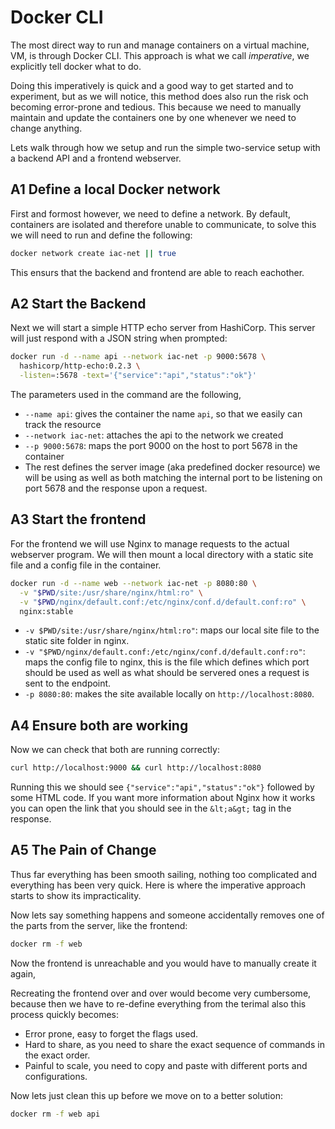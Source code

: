 # Docker CLI

The most direct way to run and manage containers on a virtual machine, VM, is through Docker CLI. This approach is what we call *imperative*, we explicitly tell docker what to do.

Doing this imperatively is quick and a good way to get started and to experiment, but as we will notice, this method does also run the risk och becoming error-prone and tedious. This because we need to manually maintain and update the containers one by one whenever we need to change anything.

Lets walk through how we setup and run the simple two-service setup with a backend API and a frontend webserver.

## A1 Define a local Docker network

First and formost however, we need to define a network. By default, containers are isolated and therefore unable to communicate, to solve this we will need to run and define the following:

```bash
docker network create iac-net || true
```

This ensurs that the backend and frontend are able to reach eachother.

## A2 Start the Backend

Next we will start a simple HTTP echo server from HashiCorp. This server will just respond with a JSON string when prompted:

```bash
docker run -d --name api --network iac-net -p 9000:5678 \
  hashicorp/http-echo:0.2.3 \
  -listen=:5678 -text='{"service":"api","status":"ok"}'
```

The parameters used in the command are the following,

- `--name api`: gives the container the name `api`, so that we easily can track the resource
- `--network iac-net`: attaches the api to the network we created
- `--p 9000:5678`: maps the port 9000 on the host to port 5678 in the container
- The rest defines the server image (aka predefined docker resource) we will be using as well as both matching the internal port to be listening on port 5678 and the response upon a request.

## A3 Start the frontend

For the frontend we will use Nginx to manage requests to the actual webserver program. We will then mount a local directory with a static site file and a config file in the container.

```bash
docker run -d --name web --network iac-net -p 8080:80 \
  -v "$PWD/site:/usr/share/nginx/html:ro" \
  -v "$PWD/nginx/default.conf:/etc/nginx/conf.d/default.conf:ro" \
  nginx:stable
```

- `-v $PWD/site:/usr/share/nginx/html:ro"`: maps our local site file to the static site folder in nginx.
- `-v "$PWD/nginx/default.conf:/etc/nginx/conf.d/default.conf:ro"`: maps the config file to nginx, this is the file which defines which port should be used as well as what should be servered ones a request is sent to the endpoint.
- `-p 8080:80`: makes the site available locally on `http://localhost:8080`.

## A4 Ensure both are working

Now we can check that both are running correctly:

```bash
curl http://localhost:9000 && curl http://localhost:8080
```

Running this we should see `{"service":"api","status":"ok"}` followed by some HTML code. If you want more information about Nginx how it works you can open the link that you should see in the `&lt;a&gt;` tag in the response.

## A5 The Pain of Change

Thus far everything has been smooth sailing, nothing too complicated and everything has been very quick. Here is where the imperative approach starts to show its impracticality.

Now lets say something happens and someone accidentally removes one of the parts from the server, like the frontend:

``` bash
docker rm -f web
```

Now the frontend is unreachable and you would have to manually create it again,

Recreating the frontend over and over would become very cumbersome, because then we have to re-define everything from the terimal also this process quickly becomes:

- Error prone, easy to forget the flags used.
- Hard to share, as you need to share the exact sequence of commands in the exact order.
- Painful to scale, you need to copy and paste with different ports and configurations.

Now lets just clean this up before we move on to a better solution:

```bash
docker rm -f web api
```
